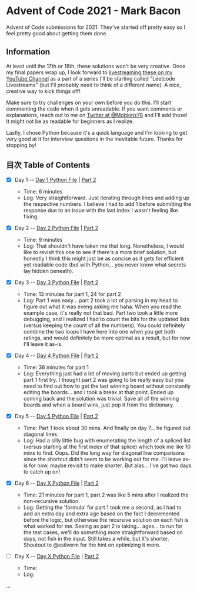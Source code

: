 # Advent of Code 2021 - Mark Bacon

Advent of Code submissions for 2021. They've started off pretty easy so I feel pretty good about getting them done.

## Information

At least until the 17th or 18th, these solutions won't be very creative. Once my final papers wrap up, I look forward to [livestreaming these on my YouTube Channel](https://www.youtube.com/markbacon78) as a part of a series I'll be starting called "Leetcode Livestreams" (but I'll probably need to think of a different name). A nice, creative way to kick things off!

Make sure to try challenges on your own before you do this. I'll start commenting the code when it gets unreadable. If you want comments or explanations, reach out to me on [Twitter at @Mobkinz78](http://www.twitter.com/Mobkinz78) and I'll add those! It might not be as readable for beginners as I realize.

Lastly, I chose Python because it's a quick language and I'm looking to get very good at it for interview questions in the inevitable future. Thanks for stopping by!

## 目次 Table of Contents

- [x] Day 1 -- [Day 1 Python File](Day_1.py) | [Part 2](Day_1-2.py)
  - Time: 6 minutes
  - Log: Very straightforward. Just iterating through lines and adding up the respective numbers. I believe I had to add 1 before submitting the response due to an issue with the last index I wasn't feeling like fixing.

- [x] Day 2 -- [Day 2 Python File](Day_2.py) | [Part 2](Day_2-2.py)
  - Time: 9 minutes
  - Log: That shouldn't have taken me that long. Nonetheless, I would like to revisit this one to see if there's a more brief solution, but honestly I think this might just be as concise as it gets for efficient yet readable code (but with Python... you never know what secrets lay hidden beneath).

- [x] Day 3 -- [Day 3 Python File](Day_3.py) | [Part 2](Day_3-2.py)
  - Time: 13 minutes for part 1, 24 for part 2
  - Log: Part 1 was easy... part 2 took a lot of parsing in my head to figure out what it was eveng asking me haha. When you read the example case, it's really not that bad. Part two took a little more debugging, and I realized I had to count the bits for the updated lists (versus keeping the count of all the numbers). You could definitely combine the two loops I have here into one when you get both ratings, and would definitely be more optimal as a result, but for now I'll leave it as-is.

- [x] Day 4 -- [Day 4 Python File](Day_4.py) | [Part 2](Day_4-2.py)
  - Time: 36 minutes for part 1
  - Log: Everything just had a lot of moving parts but ended up getting part 1 first try. I thought part 2 was going to be really easy but you need to find out how to get the last winning board without constantly editing the boards... and I took a break at that point. Ended up coming back and the solution was trivial. Save all of the winning boards and when a board wins, just pop it from the dictionary.

- [x] Day 5 -- [Day 5 Python File](Day_5.py) | [Part 2](Day_5-2.py)
  - Time: Part 1 took about 30 mins. And finally on day 7... he figured out diagonal lines.
  - Log: Had a silly little bug with enumerating the length of a spliced list (versus starting at the first index of that splice) which took me like 10 mins to find. Oops. Did the long way for diagonal line comparisons since the shortcut didn't seem to be working out for me. I'll leave as-is for now, maybe revisit to make shorter. But alas... I've got two days to catch up on!

- [x] Day 6 -- [Day X Python File](Day_6.py) | [Part 2](Day_6-2.py)
  - Time: 21 minutes for part 1, part 2 was like 5 mins after I realized the non-recursive solution.
  - Log: Getting the 'formula' for part 1 took me a second, as I had to add an extra day and extra age based on the fact I decremented before the logic, but otherwise the recursive solution on each fish is what worked for me. Seeing as part 2 is taking... ages... to run for the test cases, we'll do something more straightforward based on days, not fish in the input. Still takes a while, but it's shorter. Shoutout to @esilverm for the hint on optimizing it more.

- [ ] Day X -- [Day X Python File](Day_X.py) | [Part 2](Day_X-2.py)
  - Time:
  - Log:

...
